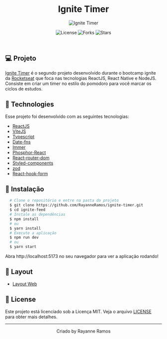 <h1 align='center'>Ignite Timer</h1>

<p align='center'>
  <img src='https://user-images.githubusercontent.com/43352880/226454004-4bc2c3ad-7c32-46ce-b189-243e8cc02a51.png' alt='Ignite Timer' />
</p>

<p  align='center'>
  <img src='https://img.shields.io/badge/license-MIT-%23835afd' alt='License' />
  <img src='https://img.shields.io/badge/forks-MIT-%23835afd' alt='Forks' />
  <img src='https://img.shields.io/badge/stars-MIT-%23835afd' alt='Stars' />
</p>

<br>

## 💻 Projeto

[Ignite Timer](https://ignite-timer-seven-wine.vercel.app/) é o segundo projeto desenvolvido durante o bootcamp ignite da [Rocketseat](https://www.rocketseat.com.br/) que foca nas tecnologias ReactJS, React Native e NodeJS. Consiste em criar um timer no estilo do 
pomodoro para você marcar os ciclos de estudos.

## 🧪 Technologies

Esse projeto foi desenvolvido com as seguintes tecnologias:

- [ReactJS](https://reactjs.org/)
- [ViteJS](https://vitejs.dev/)
- [Typescript](https://www.typescriptlang.org/)
- [Date-fns](https://date-fns.org/)
- [Immer](https://github.com/immerjs/immer)
- [Phosphor-React](https://phosphoricons.com/)
- [React-router-dom](https://reactrouter.com/)
- [Styled-components](https://www.styled-components.com/)
- [zod](https://github.com/colinhacks/zod)
- [React-hook-form](https://react-hook-form.com/)

## 🚀 Instalação

```bash
  # Clone o repositório e entre na pasta do projeto
  $ git clone https://github.com/RayanneRamos/ignite-timer.git
  $ cd ignite-feed
  # Instale as dependências
  $ npm install
  # ou
  $ yarn install
  # Execute a aplicação
  $ npm run dev
  # ou
  $ yarn start
```

Abra http://localhost:5173 no seu navegador para ver a aplicação rodando!

## 🔖 Layout

- [Layout Web](https://www.figma.com/file/POPSNs7QkYI3Hr8qyoA4kU/Ignite-Timer-(Community)?node-id=11-599&t=rzv7Fe2nrEpiAc3e-0)

## 📝 License

Este projeto está licenciado sob a Licença MIT. Veja o arquivo [LICENSE](LICENSE) para obter mais detalhes.

---

<p align='center'>Criado by Rayanne Ramos</p>
